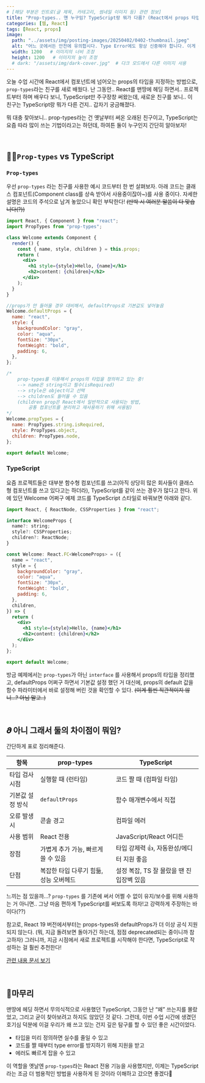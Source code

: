 ```yaml
---
# [해당 부분은 인트로(글 제목, 카테고리, 썸네일 이미지 등) 관련 정보]
title: "Prop-types.. 얜 누구임? TypeScript랑 뭐가 다름? (React에서 props 타입 관리하는 법)"
categories: [웹, React]
tags: [React, props]
image:
  path: "../assets/img/posting-images/20250402/0402-thumbnail.jpeg"
  alt: "어느 곳에서든 안전에 유의합시다. Type Error에도 항상 신중해야 합니다. 이게 뭔 연관이냐고 묻는다면.. 반박시 여러분 말이 다 맞습니다."
  width: 1200   # 이미지의 너비 조정
  height: 1200   # 이미지의 높이 조정
  # dark: "/assets/img/dark-cover.jpg"  # 다크 모드에서 다른 이미지 사용
---
```


오늘 수업 시간에 React에서 컴포넌트에 넘어오는 props의 타입을 지정하는 방법으로, `prop-types`라는 친구를 새로 배웠다. 난 그동안.. React를 맨땅에 헤딩 하면서.. 프로젝트부터 하며 배우다 보니, TypeScript만 주구장창 써왔는데, 새로운 친구를 보니.. 이 친구는 TypeScript랑 뭐가 다른 건지.. 갑자기 궁금해졌다.

뭐 대충 찾아보니.. prop-types라는 건 옛날부터 써온 오래된 친구이고, TypeScript는 요즘 따라 많이 쓰는 기법이라고는 하던데, 하여튼 둘이 누구인지 간단히 알아보자!

<br>

## **🧑‍🔧`Prop-types` vs TypeScript**

### `Prop-types`

우선 `prop-types` 라는 친구를 사용한 예시 코드부터 한 번 살펴보자. 아래 코드는 클래스 컴포넌트(Component class를 상속 받아서 사용중이잖아~)를 사용 중이다. 자세한 설명은 코드의 주석으로 남겨 놓았으니 확인 부탁한다! ~~(반박 시 여러분 말씀이 다 맞습니다(?))~~

```jsx
import React, { Component } from "react";
import PropTypes from "prop-types";

class Welcome extends Component {
  render() {
    const { name, style, children } = this.props;
    return (
      <div>
        <h1 style={style}>Hello, {name}</h1>
        <h2>content: {children}</h2>
      </div>
    );
  }
}

//props가 안 들어올 경우 대비해서, defaultProps로 기본값도 넣어놓음
Welcome.defaultProps = {
  name: "react",
  style: {
    backgroundColor: "gray",
    color: "aqua",
    fontSize: "30px",
    fontWeight: "bold",
    padding: 6,
  },
};

/*
	prop-types를 이용해서 props의 타입을 정의하고 있는 중!
	--> name은 string이고 필수(isRequired)
	--> style은 object이고 선택
	--> children도 들어올 수 있음
	(children prop은 React에서 일반적으로 사용되는 방법, 
		공통 컴포넌트를 분리하고 재사용하기 위해 사용됨)
*/
Welcome.propTypes = {
  name: PropTypes.string.isRequired,
  style: PropTypes.object,
  children: PropTypes.node,
};

export default Welcome;
```

### TypeScript

요즘 프로젝트들은 대부분 함수형 컴포넌트를 쓰고(아직 상당히 많은 회사들이 클래스형 컴포넌트를 쓰고 있다고는 하더라), TypeScript를 같이 쓰는 경우가 많다고 한다. 위에 있던 Welcome 어쩌구 예제 코드를 TypeScript 스타일로 바꿔보면 아래와 같다.

```jsx
import React, { ReactNode, CSSProperties } from "react";

interface WelcomeProps {
  name?: string;
  style?: CSSProperties;
  children?: ReactNode;
}

const Welcome: React.FC<WelcomeProps> = ({
  name = "react",
  style = {
    backgroundColor: "gray",
    color: "aqua",
    fontSize: "30px",
    fontWeight: "bold",
    padding: 6,
  },
  children,
}) => {
  return (
    <div>
      <h1 style={style}>Hello, {name}</h1>
      <h2>content: {children}</h2>
    </div>
  );
};

export default Welcome;
```

방금 예제에서는 `prop-types`가 아닌 `interface` 를 사용해서 props의 타입을 정리했고, defaultProps 어쩌구 하면서 기본값 설정 했던 거 대신에, props의 default 값을 함수 파라미터에서 바로 설정해 버린 것을 확인할 수 있다. ~~(이게 훨씬 직관적이지 않니…? 아님 말고..)~~

<br>

## **𝝏 아니 그래서 둘의 차이점이 뭐임?**

간단하게 표로 정리해준다.

| 항목 | prop-types | TypeScript |
| --- | --- | --- |
| 타입 검사 시점 | 실행할 때 (런타임) | 코드 짤 때 (컴파일 타임) |
| 기본값 설정 방식 | `defaultProps` | 함수 매개변수에서 직접 |
| 오류 발생 시 | 콘솔 경고 | 컴파일 에러 |
| 사용 범위 | React 전용 | JavaScript/React 어디든 |
| 장점 | 가볍게 추가 가능, 빠르게 쓸 수 있음 | 타입 강제력 👍, 자동완성/에디터 지원 좋음 |
| 단점 | 복잡한 타입 다루기 힘듦, 성능 오버헤드 | 설정 복잡, TS 잘 몰랐을 땐 진입장벽 있음 |

느끼는 점 있을까…? `prop-types` 를 기존에 써서 어쩔 수 없이 유지/보수를 위해 사용하는 거 아니면.. 그냥 마음 편하게 TypeScript를 써보도록 하자!고 강력하게 주장하는 바이다(??)

참고로, React 19 버전에서부터는 props-types와 defaultProps가 더 이상 공식 지원되지 않는다. (뭐, 지금 돌려보면 돌아가긴 하는데, 점점 deprecated되는 중이니까 참고하자) 그러니까, 지금 시점에서 새로 프로젝트를 시작해야 한다면, TypeScript로 작성하는 걸 훨씬 추천한다!

[관련 내용 문서 보기](https://mycodings.fly.dev/blog/2024-07-14-react-19-tutorial-5-breaking-changes-prop-types-context-ref?)

<br>

## **🧹마무리**

맨땅에 헤딩 하면서 무의식적으로 사용했던 TypeScript, 그동안 난 “왜” 쓰는지를 몰랐었고, 그리고 굳이 찾아보려고 하지도 않았던 것 같다. 그런데, 이번 수업 시간에 생겼던 호기심 덕분에 이걸 우리가 왜 쓰고 있는 건지 깊은 탐구를 할 수 있던 좋은 시간이었다.

- 타입을 미리 정의하면 실수를 줄일 수 있고
- 코드를 짤 때부터 type error를 방지하기 위해 지원을 받고
- 에러도 빠르게 잡을 수 있고

이 역할을 옛날엔 `prop-types`라는 React 전용 기능을 사용했지만, 이제는 TypeScript라는 조금 더 범용적인 방법을 사용하게 된 것이라 이해하고 갔으면 좋겠다🥹
